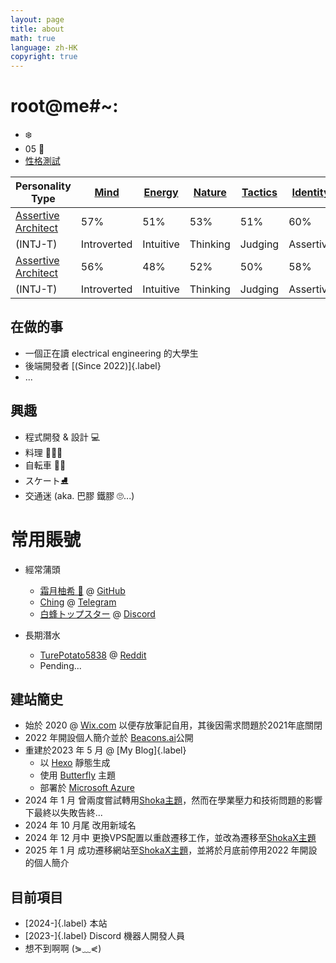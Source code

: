 ```yaml
---
layout: page
title: about
math: true
language: zh-HK
copyright: true
---
```


# root@me#~:
- ❄️
- $05$ 🐔
- [性格測試](https://www.16personalities.com/intj-personality?utm_source=results-turbulent-architect&utm_medium=email&utm_campaign=en&utm_content=view-results)

| Personality Type | [Mind](https://www.16personalities.com/articles/mind-intuitive-vs-observant) | [Energy](https://www.16personalities.com/articles/energy-introverted-vs-extraverted) | [Nature](https://www.16personalities.com/articles/nature-thinking-vs-feeling) | [Tactics](https://www.16personalities.com/articles/tactics-judging-vs-prospecting) | [Identity](https://www.16personalities.com/articles/identity-assertive-vs-turbulent) | Date taken |
|----------------------------------|----------------|--------------|-------------|-------------|-------------|-------------|
| [Assertive Architect](https://www.16personalities.com/intj-personality)              | 57%             | 51%           | 53%          | 51%          | 60%           | 2024-11-03  | \
| (INTJ-T)                         | Introverted     | Intuitive     | Thinking     | Judging      | Assertive     |             |
| [Assertive Architect](https://www.16personalities.com/intj-personality)              | 56%             | 48%           | 52%          | 50%          | 58%           | 2022-05-08  | \
| (INTJ-T)                         | Introverted     | Intuitive     | Thinking     | Judging      | Assertive     |             |

## 在做的事
- 一個正在讀 electrical engineering 的大學生
- 後端開發者 [(Since 2022)]{.label}
- ...

## 興趣
- 程式開發 & 設計 💻
- 料理 🍛🥘🍜
- 自転車 🚴‍♂️
- スケート⛸️
- 交通迷 (aka. 巴膠 鐵膠 🙄...)

# 常用賬號
- 經常蒲頭
  - [霜月柚希 🍊](https://github.com/Yuzuk1Shimotsuki) @ [GitHub](https://github.com/) 
  - [Ching](https://t.me/CodeCrafter404) @ [Telegram](https://telegram.org/)
  - [白蜂トップスター](https://discord.com/users/885756325798227988) @ [Discord](https://discord.com/)

- 長期潛水
  - [TurePotato5838](https://www.reddit.com/user/TruePotato5838/) @ [Reddit](https://www.reddit.com/)
  - Pending...


## 建站簡史
- 始於 2020 @ [Wix.com](https://www.wix.com/) 以便存放筆記自用，其後因需求問題於2021年底關閉
- 2022 年開設個人簡介並於 [Beacons.ai](https://beacons.ai)公開
- 重建於2023 年 5 月 @ [My Blog]{.label}
  - 以 [Hexo](https://hexo.io/) 靜態生成
  - 使用 [Butterfly](https://butterfly.js.org/) 主題
  - 部署於 [Microsoft Azure](https://azure.microsoft.com/)
- 2024 年 1 月 曾兩度嘗試轉用[Shoka主題](https://github.com/amehime/hexo-theme-shoka)，然而在學業壓力和技術問題的影響下最終以失敗告終...
- 2024 年 10 月尾 改用新域名
- 2024 年 12 月中 更換VPS配置以重啟遷移工作，並改為遷移至[ShokaX主題](https://github.com/theme-shoka-x/hexo-theme-shokaX)
- 2025 年 1 月 成功遷移網站至[ShokaX主題](https://github.com/theme-shoka-x/hexo-theme-shokaX)，並將於月底前停用2022 年開設的個人簡介

## 目前項目
- [2024-]{.label} 本站
- [2023-]{.label} Discord 機器人開發人員
- 想不到啊啊 (⋟﹏⋞)
